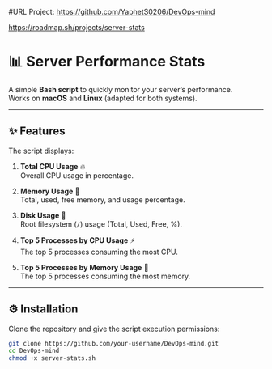 #URL Project: https://github.com/YaphetS0206/DevOps-mind

https://roadmap.sh/projects/server-stats

# 📊 Server Performance Stats

A simple **Bash script** to quickly monitor your server’s performance.  
Works on **macOS** and **Linux** (adapted for both systems).

---

## ✨ Features

The script displays:

1. **Total CPU Usage** 🔥  
   Overall CPU usage in percentage.

2. **Memory Usage** 💾  
   Total, used, free memory, and usage percentage.

3. **Disk Usage** 💽  
   Root filesystem (`/`) usage (Total, Used, Free, %).

4. **Top 5 Processes by CPU Usage** ⚡  
   The top 5 processes consuming the most CPU.

5. **Top 5 Processes by Memory Usage** 🧠  
   The top 5 processes consuming the most memory.

---


## ⚙️ Installation

Clone the repository and give the script execution permissions:

```bash
git clone https://github.com/your-username/DevOps-mind.git
cd DevOps-mind
chmod +x server-stats.sh
